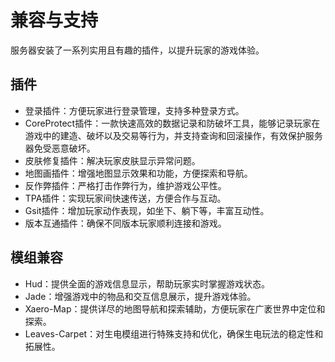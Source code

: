 # 兼容与支持
服务器安装了一系列实用且有趣的插件，以提升玩家的游戏体验。

## 插件
- 登录插件：方便玩家进行登录管理，支持多种登录方式。
- CoreProtect插件：一款快速高效的数据记录和防破坏工具，能够记录玩家在游戏中的建造、破坏以及交易等行为，并支持查询和回滚操作，有效保护服务器免受恶意破坏。
- 皮肤修复插件：解决玩家皮肤显示异常问题。
- 地图画插件：增强地图显示效果和功能，方便探索和导航。
- 反作弊插件：严格打击作弊行为，维护游戏公平性。
- TPA插件：实现玩家间快速传送，方便合作与互动。
- Gsit插件：增加玩家动作表现，如坐下、躺下等，丰富互动性。
- 版本互通插件：确保不同版本玩家顺利连接和游戏。

## 模组兼容
- Hud：提供全面的游戏信息显示，帮助玩家实时掌握游戏状态。
- Jade：增强游戏中的物品和交互信息展示，提升游戏体验。
- Xaero-Map：提供详尽的地图导航和探索辅助，方便玩家在广袤世界中定位和探索。
- Leaves-Carpet：对生电模组进行特殊支持和优化，确保生电玩法的稳定性和拓展性。